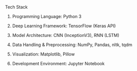 Tech Stack

 1. Programming Language: Python 3

 2. Deep Learning Framework: TensorFlow (Keras API)

 3. Model Architecture: CNN (InceptionV3), RNN (LSTM)

 4. Data Handling & Preprocessing: NumPy, Pandas, nltk, tqdm

 5. Visualization: Matplotlib, Pillow

 6. Development Environment: Jupyter Notebook

